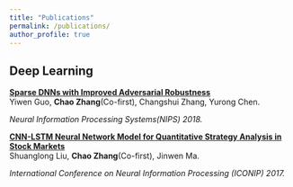 ```yaml
---
title: "Publications"
permalink: /publications/
author_profile: true
---
```


## Deep Learning

<b>[Sparse DNNs with Improved Adversarial Robustness](http://pkuzc.github.io/files/nips_2018_camera.pdf)</b> <br>
Yiwen Guo, <b>Chao Zhang</b>(Co-first), Changshui Zhang, Yurong Chen. 

<i>Neural Information Processing Systems(NIPS) 2018.</i>



<b>[CNN-LSTM Neural Network Model for
Quantitative Strategy Analysis in Stock Markets](http://pkuzc.github.io/files/iconip_2017.pdf)</b> <br>
Shuanglong Liu, <b>Chao Zhang</b>(Co-first), Jinwen Ma.

 <i> International Conference on Neural Information Processing (ICONIP) 2017.</i>